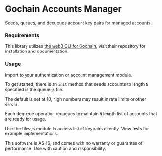 # Gochain Accounts Manager

Seeds, queues, and dequeues account key pairs for managed accounts.

### Requirements

This library utilizes [the web3 CLI for Gochain](https://github.com/gochain/web3/), visit their repository for installation and documentation.


### Usage

Import to your authentication or account management module.

To get started, there is an `init` method that seeds accounts to length `N` specified in the queue.js file.

The default is set at 10, high numbers may result in rate limits or other errors.

Each dequeue operation requeues to maintain `N` length list of accounts that are ready for usage.

Use the files.js module to access list of keypairs directly. View tests for example implementations.



This software is AS-IS, and comes with no warranty or guarantee of performance. Use with caution and responsibility.